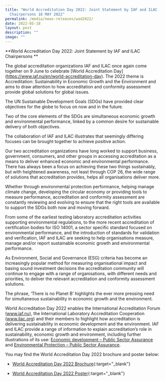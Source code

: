 ```yaml
---
title: "World Accreditation Day 2022: Joint Statement by IAF and ILAC
  Chairpersons 18 MAY 2022"
permalink: /media/news-releases/wad2022/
date: 2022-05-18
layout: post
description: ""
image: ""
---
```

**World Accreditation Day 2022: Joint Statement by IAF and ILAC Chairpersons
**

The global accreditation organizations IAF and ILAC once again come together on 9 June to celebrate \[World Accreditation Day\](https://www.iaf.nu/en/world-accreditation-day). The 2022 theme is Accreditation: Sustainability in Economic Growth and the Environment and aims to draw attention to how accreditation and conformity assessment provide global solutions for global issues.

 

The UN Sustainable Development Goals (SDGs) have provided clear objectives for the globe to focus on now and in the future.

 

Two of the core elements of the SDGs are simultaneous economic growth and environmental performance, linked by a common desire for sustainable delivery of both objectives.

 

The collaboration of IAF and ILAC illustrates that seemingly differing focuses can be brought together to achieve positive action.

 

Our two accreditation organizations have long worked to support business, government, consumers, and other groups in accessing accreditation as a means to deliver enhanced economic and environmental performance. There has always been a focus on achieving these two things sustainably, but with heightened awareness, not least through COP 26, the wide range of solutions that accreditation provides, helps all organisations deliver more.

 

Whether through environmental protection performance, helping manage climate change, developing the circular economy or providing tools to measure performance, accreditation and conformity assessment are constantly reviewing and evolving to ensure that the right tools are available to support the SDGs both now and moving forward.

 

From some of the earliest testing laboratory accreditation activities supporting environmental regulations, to the more recent accreditation of certification bodies for ISO 14001, a sector specific standard focused on environmental performance, and the introduction of standards for validation and verification, IAF and ILAC are seeking to help organisations measure, manage and/or report sustainable economic growth and environmental performance.

 

As Environment, Social and Governance (ESG) criteria has become an increasingly popular method for measuring organisational impact and basing sound investment decisions the accreditation community will continue to engage with a range of organisations, with different needs and priorities, to deliver the relevant accreditation and conformity assessment solutions.

 

The phrase, ‘There is no Planet B’ highlights the ever more pressing need for simultaneous sustainability in economic growth and the environment.

 

World Accreditation Day 2022 enables the International Accreditation Forum (www.iaf.nu), the International Laboratory Accreditation Cooperation (www.ilac.org) and their members to highlight how accreditation is delivering sustainability in economic development and the environment. IAF and ILAC provide a range of information to explain accreditation’s role in sustainability, economic growth and environment, including further illustrations of its use: [Economic development – Public Sector Assurance](https://www.publicsectorassurance.org/sector/economic-development) and [Environmental Protection – Public Sector Assurance](https://www.publicsectorassurance.org/sector/environmental-protection).


You may find the World Accreditation Day 2022 brochure and poster below:
* [World Accreditation Day 2022 Brochure](/files/documents/WAD2022-Brochure-WEB_V3-1.pdf){:target="_blank"}


* [World Accreditation Day 2022 Poster](/files/documents/WAD2022\_POSTER\_FOR-PRINT.pdf){:target="_blank"}